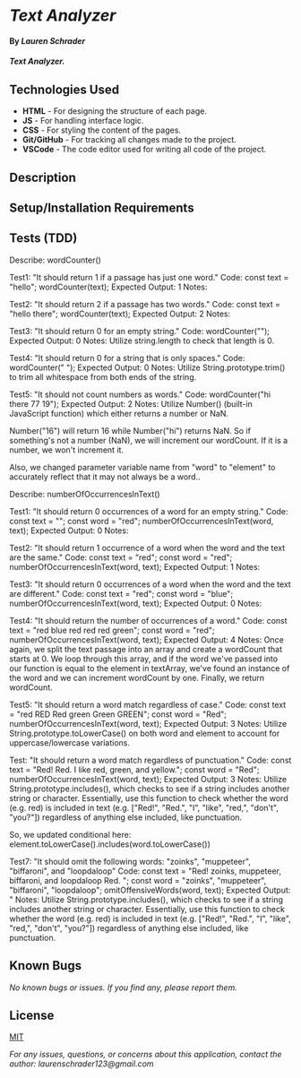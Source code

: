 # _Text Analyzer_

#### By _**Lauren Schrader**_

#### _Text Analyzer._

## Technologies Used

* **HTML** - For designing the structure of each page.
* **JS** - For handling interface logic.
* **CSS** - For styling the content of the pages.
* **Git/GitHub** - For tracking all changes made to the project.
* **VSCode** - The code editor used for writing all code of the project.

## Description



## Setup/Installation Requirements

## Tests (TDD) 

Describe: wordCounter()

Test1: "It should return 1 if a passage has just one word."
Code:
const text = "hello";
wordCounter(text);
Expected Output: 1
Notes:

Test2: "It should return 2 if a passage has two words."
Code:
const text = "hello there";
wordCounter(text);
Expected Output: 2
Notes:

Test3: "It should return 0 for an empty string."
Code: wordCounter("");
Expected Output: 0
Notes: Utilize string.length to check that length is 0.

Test4: "It should return 0 for a string that is only spaces."
Code: wordCounter("            ");
Expected Output: 0
Notes: Utilize String.prototype.trim() to trim all whitespace from both ends of the string.

Test5: "It should not count numbers as words."
Code: wordCounter("hi there 77 19");
Expected Output: 2
Notes: Utilize Number() (built-in JavaScript function) which either returns a  number or NaN. 

Number("16") will return 16 while Number("hi") returns NaN. So if something's not a number (NaN), we will increment our wordCount. If it is a number, we won't increment it.

Also, we changed parameter variable name from "word" to "element" to accurately reflect that it may not always be a word..

Describe: numberOfOccurrencesInText()

Test1: "It should return 0 occurrences of a word for an empty string."
Code:
const text = "";
const word = "red";
numberOfOccurrencesInText(word, text);
Expected Output: 0
Notes:

Test2: "It should return 1 occurrence of a word when the word and the text are the same."
Code:
const text = "red";
const word = "red";
numberOfOccurrencesInText(word, text);
Expected Output: 1
Notes:

Test3: "It should return 0 occurrences of a word when the word and the text are different."
Code:
const text = "red";
const word = "blue";
numberOfOccurrencesInText(word, text);
Expected Output: 0
Notes:

Test4: "It should return the number of occurrences of a word."
Code:
const text = "red blue red red red green";
const word = "red";
numberOfOccurrencesInText(word, text);
Expected Output: 4
Notes: Once again, we split the text passage into an array and create a wordCount that starts at 0. We loop through this array, and if the word we've passed into our function is equal to the element in textArray, we've found an instance of the word and we can increment wordCount by one. Finally, we return wordCount.

Test5: "It should return a word match regardless of case."
Code:
const text = "red RED Red green Green GREEN";
const word = "Red";
numberOfOccurrencesInText(word, text);
Expected Output: 3
Notes: Utilize String.prototype.toLowerCase() on both word and element to account for uppercase/lowercase variations.

Test: "It should return a word match regardless of punctuation."
Code:
const text = "Red! Red. I like red, green, and yellow.";
const word = "Red";
numberOfOccurrencesInText(word, text);
Expected Output: 3
Notes: Utilize  String.prototype.includes(), which checks to see if a string includes another string or character. Essentially, use this function to check whether the word (e.g. red) is included in text (e.g. ["Red!", "Red.", "I", "like", "red,", "don't", "you?"]) regardless of anything else included, like punctuation.

So, we updated conditional here:
element.toLowerCase().includes(word.toLowerCase())

Test7: "It should omit the following words: "zoinks", "muppeteer", "biffaroni", and "loopdaloop"
Code:
const text = "Red! zoinks, muppeteer, biffaroni, and loopdaloop Red. ";
const word = "zoinks", "muppeteer", "biffaroni", "loopdaloop";
omitOffensiveWords(word, text);
Expected Output: "
Notes: Utilize  String.prototype.includes(), which checks to see if a string includes another string or character. Essentially, use this function to check whether the word (e.g. red) is included in text (e.g. ["Red!", "Red.", "I", "like", "red,", "don't", "you?"]) regardless of anything else included, like punctuation.




## Known Bugs

_No known bugs or issues. If you find any, please report them._

## License

[MIT](./License.txt)

_For any issues, questions, or concerns about this application, contact the author: laurenschrader123@gmail.com_